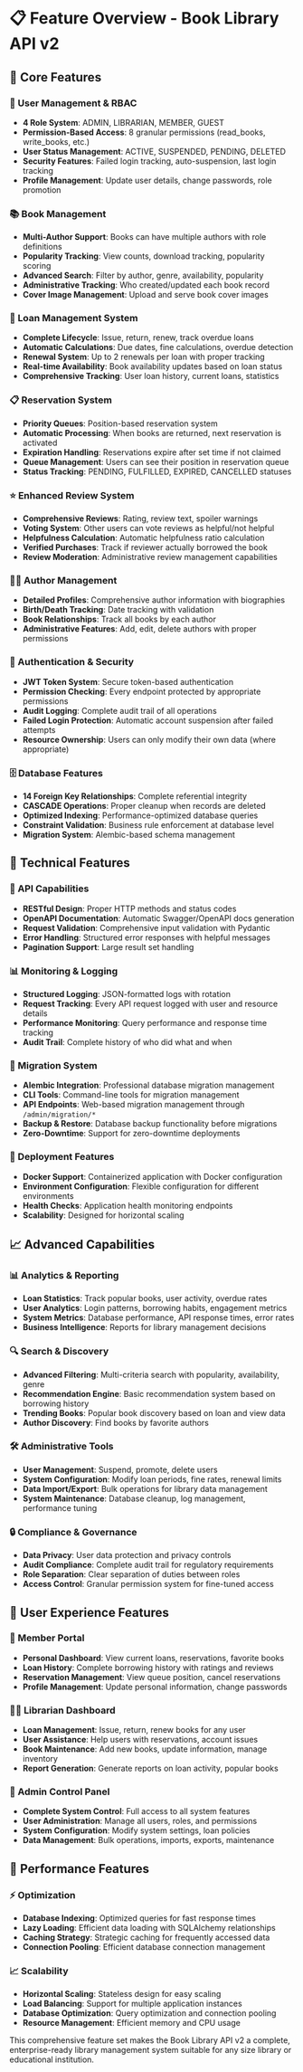 # 📋 Feature Overview - Book Library API v2

## 🎯 Core Features

### 👥 User Management & RBAC
- **4 Role System**: ADMIN, LIBRARIAN, MEMBER, GUEST
- **Permission-Based Access**: 8 granular permissions (read_books, write_books, etc.)
- **User Status Management**: ACTIVE, SUSPENDED, PENDING, DELETED
- **Security Features**: Failed login tracking, auto-suspension, last login tracking
- **Profile Management**: Update user details, change passwords, role promotion

### 📚 Book Management
- **Multi-Author Support**: Books can have multiple authors with role definitions
- **Popularity Tracking**: View counts, download tracking, popularity scoring
- **Advanced Search**: Filter by author, genre, availability, popularity
- **Administrative Tracking**: Who created/updated each book record
- **Cover Image Management**: Upload and serve book cover images

### 🔄 Loan Management System
- **Complete Lifecycle**: Issue, return, renew, track overdue loans
- **Automatic Calculations**: Due dates, fine calculations, overdue detection
- **Renewal System**: Up to 2 renewals per loan with proper tracking
- **Real-time Availability**: Book availability updates based on loan status
- **Comprehensive Tracking**: User loan history, current loans, statistics

### 📋 Reservation System
- **Priority Queues**: Position-based reservation system
- **Automatic Processing**: When books are returned, next reservation is activated
- **Expiration Handling**: Reservations expire after set time if not claimed
- **Queue Management**: Users can see their position in reservation queue
- **Status Tracking**: PENDING, FULFILLED, EXPIRED, CANCELLED statuses

### ⭐ Enhanced Review System
- **Comprehensive Reviews**: Rating, review text, spoiler warnings
- **Voting System**: Other users can vote reviews as helpful/not helpful
- **Helpfulness Calculation**: Automatic helpfulness ratio calculation
- **Verified Purchases**: Track if reviewer actually borrowed the book
- **Review Moderation**: Administrative review management capabilities

### 👨‍💼 Author Management
- **Detailed Profiles**: Comprehensive author information with biographies
- **Birth/Death Tracking**: Date tracking with validation
- **Book Relationships**: Track all books by each author
- **Administrative Features**: Add, edit, delete authors with proper permissions

### 🔐 Authentication & Security
- **JWT Token System**: Secure token-based authentication
- **Permission Checking**: Every endpoint protected by appropriate permissions
- **Audit Logging**: Complete audit trail of all operations
- **Failed Login Protection**: Automatic account suspension after failed attempts
- **Resource Ownership**: Users can only modify their own data (where appropriate)

### 🗄️ Database Features
- **14 Foreign Key Relationships**: Complete referential integrity
- **CASCADE Operations**: Proper cleanup when records are deleted
- **Optimized Indexing**: Performance-optimized database queries
- **Constraint Validation**: Business rule enforcement at database level
- **Migration System**: Alembic-based schema management

## 🔧 Technical Features

### 🚀 API Capabilities
- **RESTful Design**: Proper HTTP methods and status codes
- **OpenAPI Documentation**: Automatic Swagger/OpenAPI docs generation
- **Request Validation**: Comprehensive input validation with Pydantic
- **Error Handling**: Structured error responses with helpful messages
- **Pagination Support**: Large result set handling

### 📊 Monitoring & Logging
- **Structured Logging**: JSON-formatted logs with rotation
- **Request Tracking**: Every API request logged with user and resource details
- **Performance Monitoring**: Query performance and response time tracking
- **Audit Trail**: Complete history of who did what and when

### 🔄 Migration System
- **Alembic Integration**: Professional database migration management
- **CLI Tools**: Command-line tools for migration management
- **API Endpoints**: Web-based migration management through `/admin/migration/*`
- **Backup & Restore**: Database backup functionality before migrations
- **Zero-Downtime**: Support for zero-downtime deployments

### 🐳 Deployment Features
- **Docker Support**: Containerized application with Docker configuration
- **Environment Configuration**: Flexible configuration for different environments
- **Health Checks**: Application health monitoring endpoints
- **Scalability**: Designed for horizontal scaling

## 📈 Advanced Capabilities

### 📊 Analytics & Reporting
- **Loan Statistics**: Track popular books, user activity, overdue rates
- **User Analytics**: Login patterns, borrowing habits, engagement metrics
- **System Metrics**: Database performance, API response times, error rates
- **Business Intelligence**: Reports for library management decisions

### 🔍 Search & Discovery
- **Advanced Filtering**: Multi-criteria search with popularity, availability, genre
- **Recommendation Engine**: Basic recommendation system based on borrowing history
- **Trending Books**: Popular book discovery based on loan and view data
- **Author Discovery**: Find books by favorite authors

### 🛠️ Administrative Tools
- **User Management**: Suspend, promote, delete users
- **System Configuration**: Modify loan periods, fine rates, renewal limits
- **Data Import/Export**: Bulk operations for library data management
- **System Maintenance**: Database cleanup, log management, performance tuning

### 🔒 Compliance & Governance
- **Data Privacy**: User data protection and privacy controls
- **Audit Compliance**: Complete audit trail for regulatory requirements
- **Role Separation**: Clear separation of duties between roles
- **Access Control**: Granular permission system for fine-tuned access

## 🎯 User Experience Features

### 📱 Member Portal
- **Personal Dashboard**: View current loans, reservations, favorite books
- **Loan History**: Complete borrowing history with ratings and reviews
- **Reservation Management**: View queue position, cancel reservations
- **Profile Management**: Update personal information, change passwords

### 👩‍💼 Librarian Dashboard
- **Loan Management**: Issue, return, renew books for any user
- **User Assistance**: Help users with reservations, account issues
- **Book Maintenance**: Add new books, update information, manage inventory
- **Report Generation**: Generate reports on loan activity, popular books

### 🔧 Admin Control Panel
- **Complete System Control**: Full access to all system features
- **User Administration**: Manage all users, roles, and permissions
- **System Configuration**: Modify system settings, loan policies
- **Data Management**: Bulk operations, imports, exports, maintenance

## 🚀 Performance Features

### ⚡ Optimization
- **Database Indexing**: Optimized queries for fast response times
- **Lazy Loading**: Efficient data loading with SQLAlchemy relationships
- **Caching Strategy**: Strategic caching for frequently accessed data
- **Connection Pooling**: Efficient database connection management

### 📈 Scalability
- **Horizontal Scaling**: Stateless design for easy scaling
- **Load Balancing**: Support for multiple application instances
- **Database Optimization**: Query optimization and connection pooling
- **Resource Management**: Efficient memory and CPU usage

This comprehensive feature set makes the Book Library API v2 a complete, enterprise-ready library management system suitable for any size library or educational institution.

